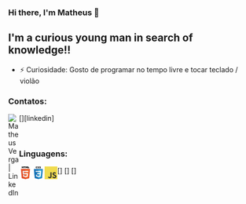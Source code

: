 ### Hi there, I'm Matheus 👋

## I'm a curious young man in search of knowledge!!

- ⚡ Curiosidade: Gosto de programar no tempo livre e tocar teclado / violão

### Contatos:

[<img align="left" alt="Matheus Verga | LinkedIn" width="22px" src="https://cdn.jsdelivr.net/npm/simple-icons@v3/icons/linkedin.svg"/>][linkedin]

<br/>

### Linguagens:

[<img align="left" alt="HTML5" width="26px" src="https://raw.githubusercontent.com/github/explore/80688e429a7d4ef2fca1e82350fe8e3517d3494d/topics/html/html.png"/>]
[<img align="left" alt="CSS3" width="26px" src="https://raw.githubusercontent.com/github/explore/80688e429a7d4ef2fca1e82350fe8e3517d3494d/topics/css/css.png"/>]
[<img align="left" alt="JavaScript" width="26px" src="https://raw.githubusercontent.com/github/explore/80688e429a7d4ef2fca1e82350fe8e3517d3494d/topics/javascript/javascript.png"/>]